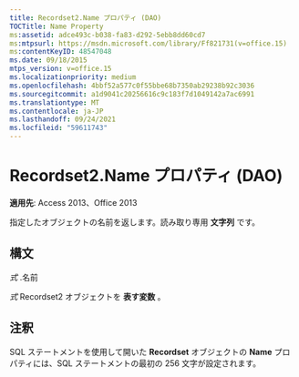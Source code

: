 ```yaml
---
title: Recordset2.Name プロパティ (DAO)
TOCTitle: Name Property
ms:assetid: adce493c-b038-fa83-d292-5ebb8dd60cd7
ms:mtpsurl: https://msdn.microsoft.com/library/Ff821731(v=office.15)
ms:contentKeyID: 48547048
ms.date: 09/18/2015
mtps_version: v=office.15
ms.localizationpriority: medium
ms.openlocfilehash: 4bbf52a577c0f55bbe68b7350ab29238b92c3036
ms.sourcegitcommit: a1d9041c20256616c9c183f7d1049142a7ac6991
ms.translationtype: MT
ms.contentlocale: ja-JP
ms.lasthandoff: 09/24/2021
ms.locfileid: "59611743"
---
```

# <a name="recordset2name-property-dao"></a>Recordset2.Name プロパティ (DAO)


**適用先**: Access 2013、Office 2013

指定したオブジェクトの名前を返します。読み取り専用 **文字列** です。

## <a name="syntax"></a>構文

*式* .名前

*式* Recordset2 オブジェクトを **表す変数** 。

## <a name="remarks"></a>注釈

SQL ステートメントを使用して開いた **Recordset** オブジェクトの **Name** プロパティには、SQL ステートメントの最初の 256 文字が設定されます。

